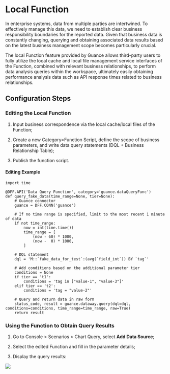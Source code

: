 # Local Function

In enterprise systems, data from multiple parties are intertwined. To effectively manage this data, we need to establish clear business responsibility boundaries for the reported data. Given that business data is constantly changing, querying and obtaining associated data results based on the latest business management scope becomes particularly crucial.

The local Function feature provided by Guance allows third-party users to fully utilize the local cache and local file management service interfaces of the Function, combined with relevant business relationships, to perform data analysis queries within the workspace, ultimately easily obtaining performance analysis data such as API response times related to business relationships.

## Configuration Steps

### Editing the Local Function

1. Input business correspondence via the local cache/local files of the Function;

2. Create a new Category=Function Script, define the scope of business parameters, and write data query statements (DQL + Business Relationship Table);

3. Publish the function script.

#### Editing Example

```
import time

@DFF.API('Data Query Function', category='guance.dataQueryFunc')
def query_fake_data(time_range=None, tier=None):
    # Guance connector
    guance = DFF.CONN('guance')

    # If no time range is specified, limit to the most recent 1 minute of data
    if not time_range:
        now = int(time.time())
        time_range = [
            (now - 60) * 1000,
            (now -  0) * 1000,
        ]

    # DQL statement
    dql = 'M::`fake_data_for_test`:(avg(`field_int`)) BY `tag`'

    # Add conditions based on the additional parameter tier
    conditions = None
    if tier == 't1':
        conditions = 'tag in ["value-1", "value-3"]'
    elif tier == 't2':
        conditions = 'tag = "value-2"'

    # Query and return data in raw form
    status_code, result = guance.dataway.query(dql=dql, conditions=conditions, time_range=time_range, raw=True)
    return result
```

### Using the Function to Obtain Query Results

1. Go to Console > Scenarios > Chart Query, select **Add Data Source**;

2. Select the edited Function and fill in the parameter details;

3. Display the query results:

![](img/func-query-out.png)